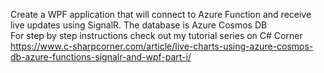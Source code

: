 Create a WPF application that will connect to Azure Function and receive live updates using SignalR. The database is Azure Cosmos DB \
For step by step instructions check out my tutorial series on C# Corner \
https://www.c-sharpcorner.com/article/live-charts-using-azure-cosmos-db-azure-functions-signalr-and-wpf-part-i/
